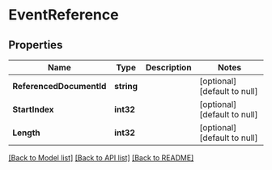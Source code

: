 # EventReference

## Properties
Name | Type | Description | Notes
------------ | ------------- | ------------- | -------------
**ReferencedDocumentId** | **string** |  | [optional] [default to null]
**StartIndex** | **int32** |  | [optional] [default to null]
**Length** | **int32** |  | [optional] [default to null]

[[Back to Model list]](../README.md#documentation-for-models) [[Back to API list]](../README.md#documentation-for-api-endpoints) [[Back to README]](../README.md)


